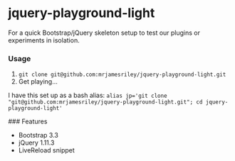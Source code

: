 # jquery-playground-light

For a quick Bootstrap/jQuery skeleton setup to test our plugins or experiments in isolation.

### Usage

1. `git clone git@github.com:mrjamesriley/jquery-playground-light.git`
2. Get playing...

I have this set up as a bash alias:
`alias jp='git clone "git@github.com:mrjamesriley/jquery-playground-light.git"; cd jquery-playground-light'`

### Features

* Bootstrap 3.3
* jQuery 1.11.3
* LiveReload snippet
